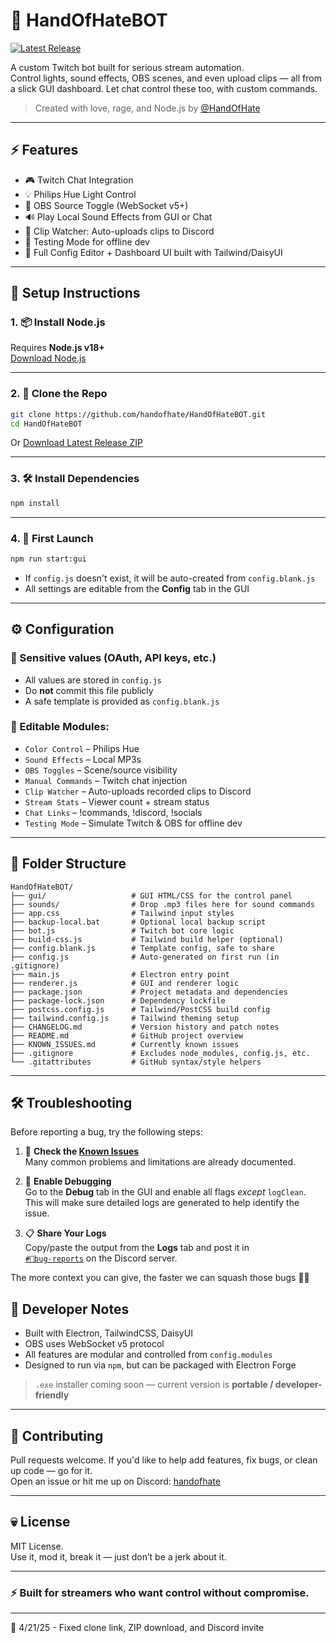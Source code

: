 # 🤖 HandOfHateBOT

[![Latest Release](https://img.shields.io/github/v/release/handofhate/HandOfHateBOT?label=Download%20Latest)](https://github.com/handofhate/HandOfHateBOT/releases/latest)

A custom Twitch bot built for serious stream automation.  
Control lights, sound effects, OBS scenes, and even upload clips — all from a slick GUI dashboard.
Let chat control these too, with custom commands.

> Created with love, rage, and Node.js by [@HandOfHate](https://twitch.tv/HandOfHate)

---

## ⚡ Features

- 🎮 Twitch Chat Integration  
- 💡 Philips Hue Light Control  
- 🎥 OBS Source Toggle (WebSocket v5+)  
- 🔊 Play Local Sound Effects from GUI or Chat  
- 📎 Clip Watcher: Auto-uploads clips to Discord  
- 🧪 Testing Mode for offline dev  
- 🧠 Full Config Editor + Dashboard UI built with Tailwind/DaisyUI  

---

## 🚀 Setup Instructions

### 1. 📦 Install Node.js
Requires **Node.js v18+**  
[Download Node.js](https://nodejs.org/en)

---

### 2. 🧬 Clone the Repo

```bash
git clone https://github.com/handofhate/HandOfHateBOT.git
cd HandOfHateBOT
```

Or [Download Latest Release ZIP](https://github.com/handofhate/HandOfHateBOT/releases/latest)

---

### 3. 🛠 Install Dependencies

```bash
npm install
```

---

### 4. 🔧 First Launch

```bash
npm run start:gui
```

- If `config.js` doesn't exist, it will be auto-created from `config.blank.js`
- All settings are editable from the **Config** tab in the GUI

---

## ⚙️ Configuration

### 🔑 Sensitive values (OAuth, API keys, etc.)

- All values are stored in `config.js`
- Do **not** commit this file publicly
- A safe template is provided as `config.blank.js`

### 🧩 Editable Modules:

- `Color Control` – Philips Hue  
- `Sound Effects` – Local MP3s  
- `OBS Toggles` – Scene/source visibility  
- `Manual Commands` – Twitch chat injection  
- `Clip Watcher` – Auto-uploads recorded clips to Discord  
- `Stream Stats` – Viewer count + stream status  
- `Chat Links` – !commands, !discord, !socials  
- `Testing Mode` – Simulate Twitch & OBS for offline dev  

---

## 📂 Folder Structure

```
HandOfHateBOT/
├── gui/                   # GUI HTML/CSS for the control panel
├── sounds/                # Drop .mp3 files here for sound commands
├── app.css                # Tailwind input styles
├── backup-local.bat       # Optional local backup script
├── bot.js                 # Twitch bot core logic
├── build-css.js           # Tailwind build helper (optional)
├── config.blank.js        # Template config, safe to share
├── config.js              # Auto-generated on first run (in .gitignore)
├── main.js                # Electron entry point
├── renderer.js            # GUI and renderer logic
├── package.json           # Project metadata and dependencies
├── package-lock.json      # Dependency lockfile
├── postcss.config.js      # Tailwind/PostCSS build config
├── tailwind.config.js     # Tailwind theming setup
├── CHANGELOG.md           # Version history and patch notes
├── README.md              # GitHub project overview
├── KNOWN_ISSUES.md        # Currently known issues
├── .gitignore             # Excludes node_modules, config.js, etc.
└── .gitattributes         # GitHub syntax/style helpers
```

---

## 🛠️ Troubleshooting

Before reporting a bug, try the following steps:

1. 📄 **Check the [Known Issues](./KNOWN_ISSUES.md)**  
   Many common problems and limitations are already documented.

2. 🐛 **Enable Debugging**  
   Go to the **Debug** tab in the GUI and enable all flags *except* `logClean`.  
   This will make sure detailed logs are generated to help identify the issue.

3. 📋 **Share Your Logs**  
   Copy/paste the output from the **Logs** tab and post it in  
   [`#🐞bug-reports`](https://discord.gg/fzjCEcsVns) on the Discord server.

The more context you can give, the faster we can squash those bugs 🧪💀


## 🧠 Developer Notes

- Built with Electron, TailwindCSS, DaisyUI  
- OBS uses WebSocket v5 protocol  
- All features are modular and controlled from `config.modules`  
- Designed to run via `npm`, but can be packaged with Electron Forge  

> `.exe` installer coming soon — current version is **portable / developer-friendly**

---

## 🤝 Contributing

Pull requests welcome. If you'd like to help add features, fix bugs, or clean up code — go for it.  
Open an issue or hit me up on Discord: [handofhate](https://discord.gg/fzjCEcsVns)

---

## 💀 License

MIT License.  
Use it, mod it, break it — just don’t be a jerk about it.

---

### ⚡ Built for streamers who want control without compromise.

---

📝 4/21/25 - Fixed clone link, ZIP download, and Discord invite
